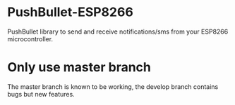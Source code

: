 # PushBullet-ESP8266
PushBullet library to send and receive notifications/sms from your ESP8266 microcontroller.

# Only use master branch
The master branch is known to be working, the develop branch contains bugs but new features.